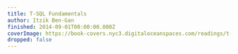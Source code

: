 ```yaml
---
title: T-SQL Fundamentals
author: Itzik Ben-Gan
finished: 2014-09-01T00:00:00.000Z
coverImage: https://book-covers.nyc3.digitaloceanspaces.com/readings/t-sql-fundamentals-01.jpg
dropped: false
---
```


